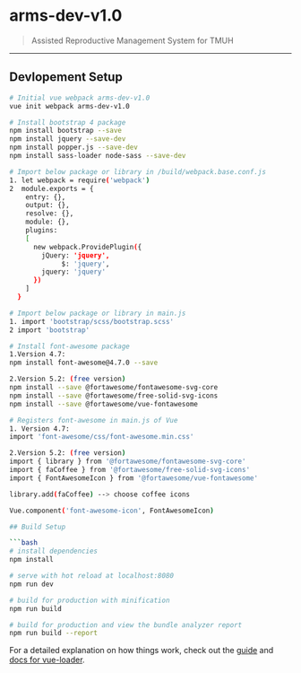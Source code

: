 # arms-dev-v1.0

> Assisted Reproductive Management System for TMUH

---

## Devlopement Setup

````bash
# Initial vue webpack arms-dev-v1.0
vue init webpack arms-dev-v1.0

# Install bootstrap 4 package
npm install bootstrap --save
npm install jquery --save-dev
npm install popper.js --save-dev
npm install sass-loader node-sass --save-dev

# Import below package or library in /build/webpack.base.conf.js
1. let webpack = require('webpack')
2  module.exports = {
    entry: {},
    output: {},
    resolve: {},
    module: {},
    plugins:
    [
      new webpack.ProvidePlugin({
        jQuery: 'jquery',
             $: 'jquery',
        jquery: 'jquery'
      })
    ]
  }

# Import below package or library in main.js
1. import 'bootstrap/scss/bootstrap.scss'
2 import 'bootstrap'

# Install font-awesome package
1.Version 4.7:
npm install font-awesome@4.7.0 --save

2.Version 5.2: (free version)
npm install --save @fortawesome/fontawesome-svg-core
npm install --save @fortawesome/free-solid-svg-icons
npm install --save @fortawesome/vue-fontawesome

# Registers font-awesome in main.js of Vue
1. Version 4.7:
import 'font-awesome/css/font-awesome.min.css'

2.Version 5.2: (free version)
import { library } from '@fortawesome/fontawesome-svg-core'
import { faCoffee } from '@fortawesome/free-solid-svg-icons'
import { FontAwesomeIcon } from '@fortawesome/vue-fontawesome'

library.add(faCoffee) --> choose coffee icons

Vue.component('font-awesome-icon', FontAwesomeIcon)

## Build Setup

```bash
# install dependencies
npm install

# serve with hot reload at localhost:8080
npm run dev

# build for production with minification
npm run build

# build for production and view the bundle analyzer report
npm run build --report
````

For a detailed explanation on how things work, check out the [guide](http://vuejs-templates.github.io/webpack/) and [docs for vue-loader](http://vuejs.github.io/vue-loader).
